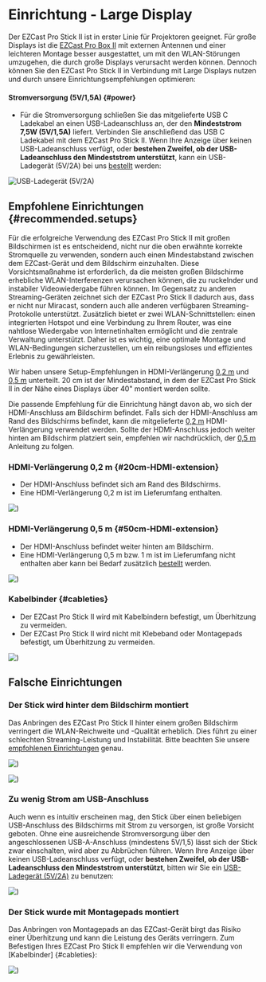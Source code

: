 # Einrichtung - Large Display

Der EZCast Pro Stick II ist in erster Linie für Projektoren geeignet. Für große Displays ist die [EZCast Pro Box II](/pro-box-b10/intro) mit externen Antennen und einer leichteren Montage besser ausgestattet, um mit den WLAN-Störungen umzugehen, die durch große Displays verursacht werden können. Dennoch können Sie den EZCast Pro Stick II in Verbindung mit Large Displays nutzen und durch unsere Einrichtungsempfehlungen optimieren:

#### Stromversorgung (5V/1,5A) {#power}

* Für die Stromversorgung schließen Sie das mitgelieferte USB C Ladekabel an einen USB-Ladeanschluss an, der den **Mindeststrom 7,5W (5V/1,5A)** liefert. Verbinden Sie anschließend das USB C Ladekabel mit dem EZCast Pro Stick II. Wenn Ihre Anzeige über keinen USB-Ladeanschluss verfügt, oder **bestehen Zweifel, ob der USB-Ladeanschluss den Mindeststrom unterstützt**, kann ein USB-Ladegerät (5V/2A) bei uns [bestellt](setup-tipps.md#powersupply) werden:

![USB-Ladegerät (5V/2A)](/assets/img/connect.power.stick.png)

## Empfohlene Einrichtungen {#recommended.setups}

Für die erfolgreiche Verwendung des EZCast Pro Stick II mit großen Bildschirmen ist es entscheidend, nicht nur die oben erwähnte korrekte Stromquelle zu verwenden, sondern auch einen Mindestabstand zwischen dem EZCast-Gerät und dem Bildschirm einzuhalten. Diese Vorsichtsmaßnahme ist erforderlich, da die meisten großen Bildschirme erhebliche WLAN-Interferenzen verursachen können, die zu ruckelnder und instabiler Videowiedergabe führen können. Im Gegensatz zu anderen Streaming-Geräten zeichnet sich der EZCast Pro Stick II dadurch aus, dass er nicht nur Miracast, sondern auch alle anderen verfügbaren Streaming-Protokolle unterstützt. Zusätzlich bietet er zwei WLAN-Schnittstellen: einen integrierten Hotspot und eine Verbindung zu Ihrem Router, was eine nahtlose Wiedergabe von Internetinhalten ermöglicht und die zentrale Verwaltung unterstützt. Daher ist es wichtig, eine optimale Montage und WLAN-Bedingungen sicherzustellen, um ein reibungsloses und effizientes Erlebnis zu gewährleisten.

Wir haben unsere Setup-Empfehlungen in HDMI-Verlängerung [0,2 m](#20cm-HDMI-extension) und [0,5 m](#50cm-HDMI-extension) unterteilt. 20 cm ist der Mindestabstand, in dem der EZCast Pro Stick II in der Nähe eines Displays über 40" montiert werden sollte.

Die passende Empfehlung für die Einrichtung hängt davon ab, wo sich der HDMI-Anschluss am Bildschirm befindet. Falls sich der HDMI-Anschluss am Rand des Bildschirms befindet, kann die mitgelieferte [0,2 m](#20cm-HDMI-extension) HDMI-Verlängerung verwendet werden. Sollte der HDMI-Anschluss jedoch weiter hinten am Bildschirm platziert sein, empfehlen wir nachdrücklich, der [0,5 m](#50cm-HDMI-extension) Anleitung zu folgen.


### HDMI-Verlängerung 0,2 m {#20cm-HDMI-extension}

* Der HDMI-Anschluss befindet sich am Rand des Bildschirms.
* Eine HDMI-Verlängerung 0,2 m ist im Lieferumfang enthalten.

![)](/assets/img/D10.large.screen.20cm.png)

### HDMI-Verlängerung 0,5 m {#50cm-HDMI-extension}

* Der HDMI-Anschluss befindet weiter hinten am Bildschirm.
* Eine HDMI-Verlängerung 0,5 m bzw. 1 m ist im Lieferumfang nicht enthalten aber kann bei Bedarf zusätzlich [bestellt](setup-tipps.md#hdmi-verlangerung-1m) werden.

![)](/assets/img/D10.large.screen.50cm.png)

### Kabelbinder {#cableties}

* Der EZCast Pro Stick II wird mit Kabelbindern befestigt, um Überhitzung zu vermeiden.
* Der EZCast Pro Stick II wird nicht mit Klebeband oder Montagepads befestigt, um Überhitzung zu vermeiden.

![)](/assets/img/D10-mount.with.cable.ties.png)

## Falsche Einrichtungen

### Der Stick wird hinter dem Bildschirm montiert

Das Anbringen des EZCast Pro Stick II hinter einem großen Bildschirm verringert die WLAN-Reichweite und -Qualität erheblich. Dies führt zu einer schlechten Streaming-Leistung und Instabilität. Bitte beachten Sie unsere [empfohlenen Einrichtungen](#recommended.setups) genau.

![)](/assets/img/D10.large.screen.donot1.png)

![)](/assets/img/D10.large.screen.donot2.png)

### Zu wenig Strom am USB-Anschluss

Auch wenn es intuitiv erscheinen mag, den Stick über einen beliebigen USB-Anschluss des Bildschirms mit Strom zu versorgen, ist große Vorsicht geboten. Ohne eine ausreichende Stromversorgung über den angeschlossenen USB-A-Anschluss (mindestens 5V/1,5) lässt sich der Stick zwar einschalten, wird aber zu Abbrüchen führen. Wenn Ihre Anzeige über keinen USB-Ladeanschluss verfügt, oder **bestehen Zweifel, ob der USB-Ladeanschluss den Mindeststrom unterstützt**, bitten wir Sie ein [USB-Ladegerät (5V/2A)](#power) zu benutzen:

![)](/assets/img/D10.large.screen.donot3.png)

### Der Stick wurde mit Montagepads montiert

Das Anbringen von Montagepads an das EZCast-Gerät birgt das Risiko einer Überhitzung und kann die Leistung des Geräts verringern. Zum Befestigen Ihres EZCast Pro Stick II empfehlen wir die Verwendung von [Kabelbinder] {#cableties}:

![)](/assets/img/D10.large.screen.donot4.png)

